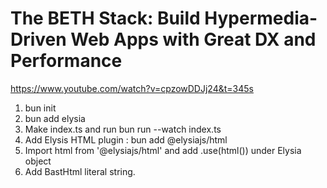 # The BETH Stack: Build Hypermedia-Driven Web Apps with Great DX and Performance
https://www.youtube.com/watch?v=cpzowDDJj24&t=345s

1. bun init
2. bun add elysia
3. Make index.ts and run bun run --watch index.ts
4. Add Elysis HTML plugin : bun add @elysiajs/html
5. Import html from '@elysiajs/html' and add .use(html()) under Elysia object
6. Add BastHtml literal string.
